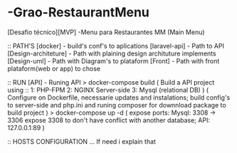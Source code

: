 # -Grao-RestaurantMenu
[Desafio técnico][MVP] -Menu para Restaurantes MM (Main Menu)

:: PATH'S
  [docker] - build's conf's to aplications
  [laravel-api] - Path to API
  [Design-architeture] - Path with plaining design archituture implements
  [Design-uml] - Path with Diagram's to plataform 
  [Front] - Path with front plataform(web or app) to chose

:: RUN
  [API] - Runing API
    > docker-compose build
      ( Build a API project using :: 
        1: PHP-FPM
        2: NGINX Server-side
        3: Mysql (relational DB) )
      ( Configure on Dockerfile, necessarie updates and instalations; build config's to server-side and php.ini
        and runing composer for downnload package to build project )
    > docker-compose up -d 
      ( expose ports:
        Mysql: 3308 -> 3306  expose 3308 to don't have conflict with another database;
        API: 127.0.0.1:89 )
        
:: HOSTS CONFIGURATION
  ... If need i explain that
